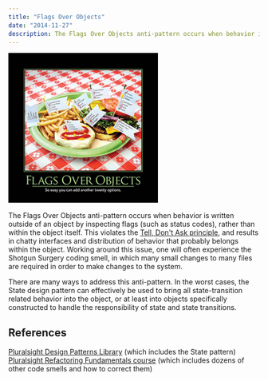 ```yaml
---
title: "Flags Over Objects"
date: "2014-11-27"
description: The Flags Over Objects anti-pattern occurs when behavior is written outside of an object by inspecting flags (such as status codes), rather than within the object itself.
---
```


![Flags_Over_Objects_July_2014](images/Flags_Over_Objects_July_2014-300x300.png)

The Flags Over Objects anti-pattern occurs when behavior is written outside of an object by inspecting flags (such as status codes), rather than within the object itself. This violates the [Tell, Don't Ask principle](/tell-dont-ask/), and results in chatty interfaces and distribution of behavior that probably belongs within the object. Working around this issue, one will often experience the Shotgun Surgery coding smell, in which many small changes to many files are required in order to make changes to the system.

There are many ways to address this anti-pattern. In the worst cases, the State design pattern can effectively be used to bring all state-transition related behavior into the object, or at least into objects specifically constructed to handle the responsibility of state and state transitions.

## References

[Pluralsight Design Patterns Library](http://bit.ly/PS-design-patterns) (which includes the State pattern) [Pluralsight Refactoring Fundamentals course](https://www.pluralsight.com/courses/refactoring-fundamentals) (which includes dozens of other code smells and how to correct them)
